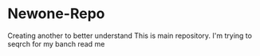 # Newone-Repo
Creating another to better understand 
This is main repository.
I'm trying to seqrch for my banch read me
